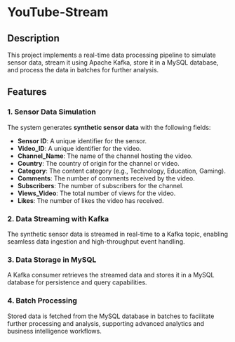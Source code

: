 # **YouTube-Stream**

## **Description**  
This project implements a real-time data processing pipeline to simulate sensor data, stream it using Apache Kafka, store it in a MySQL database, and process the data in batches for further analysis.

## **Features**

### **1. Sensor Data Simulation**  
The system generates **synthetic sensor data** with the following fields:  

- **Sensor ID**: A unique identifier for the sensor.  
- **Video_ID**: A unique identifier for the video.  
- **Channel_Name**: The name of the channel hosting the video.  
- **Country**: The country of origin for the channel or video.  
- **Category**: The content category (e.g., Technology, Education, Gaming).  
- **Comments**: The number of comments received by the video.  
- **Subscribers**: The number of subscribers for the channel.  
- **Views_Video**: The total number of views for the video.  
- **Likes**: The number of likes the video has received.  

### **2. Data Streaming with Kafka**  
The synthetic sensor data is streamed in real-time to a Kafka topic, enabling seamless data ingestion and high-throughput event handling.  

### **3. Data Storage in MySQL**  
A Kafka consumer retrieves the streamed data and stores it in a MySQL database for persistence and query capabilities.  

### **4. Batch Processing**  
Stored data is fetched from the MySQL database in batches to facilitate further processing and analysis, supporting advanced analytics and business intelligence workflows. 
